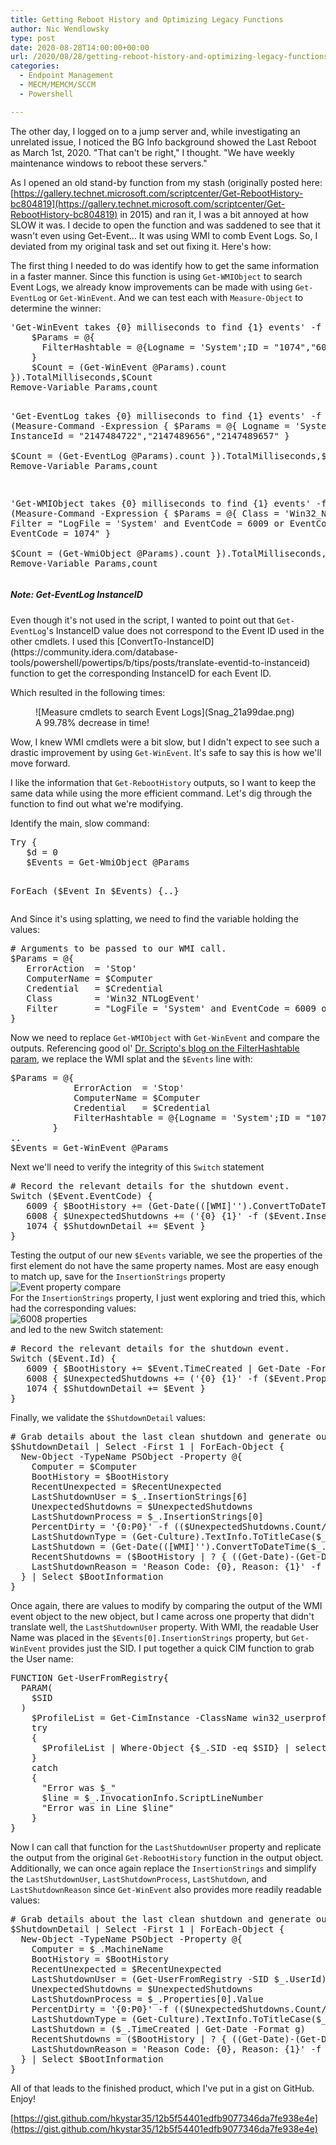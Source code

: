 ```yaml
---
title: Getting Reboot History and Optimizing Legacy Functions
author: Nic Wendlowsky
type: post
date: 2020-08-28T14:00:00+00:00
url: /2020/08/28/getting-reboot-history-and-optimizing-legacy-functions/
categories:
  - Endpoint Management
  - MECM/MEMCM/SCCM
  - Powershell

---
```

The other day, I logged on to a jump server and, while investigating an unrelated issue, I noticed the BG Info background showed the Last Reboot as March 1st, 2020. "That can't be right," I thought. "We have weekly maintenance windows to reboot these servers."

As I opened an old stand-by function from my stash (originally posted here: [https://gallery.technet.microsoft.com/scriptcenter/Get-RebootHistory-bc804819](https://gallery.technet.microsoft.com/scriptcenter/Get-RebootHistory-bc804819) in 2015) and ran it, I was a bit annoyed at how SLOW it was. I decide to open the function and was saddened to see that it wasn't even using Get-Event... It was using WMI to comb Event Logs. So, I deviated from my original task and set out fixing it. Here's how:

The first thing I needed to do was identify how to get the same information in a faster manner. Since this function is using `Get-WMIObject` to search Event Logs, we already know improvements can be made with using `Get-EventLog` or `Get-WinEvent`. And we can test each with `Measure-Object` to determine the winner:

<div class="wp-block-codemirror-blocks-code-block code-block">
  <pre class="CodeMirror" data-setting="{&quot;mode&quot;:&quot;powershell&quot;,&quot;mime&quot;:&quot;application/x-powershell&quot;,&quot;theme&quot;:&quot;cobalt&quot;,&quot;lineNumbers&quot;:true,&quot;styleActiveLine&quot;:false,&quot;lineWrapping&quot;:false,&quot;readOnly&quot;:false,&quot;showPanel&quot;:false,&quot;languageLabel&quot;:&quot;no&quot;,&quot;language&quot;:&quot;PowerShell&quot;,&quot;modeName&quot;:&quot;powershell&quot;}">'Get-WinEvent takes {0} milliseconds to find {1} events' -f (Measure-Command -Expression {
    $Params = @{ 
      FilterHashtable = @{Logname = 'System';ID = "1074","6008","6009"}
    }   
    $Count = (Get-WinEvent @Params).count
}).TotalMilliseconds,$Count
Remove-Variable Params,count

'Get-EventLog takes {0} milliseconds to find {1} events' -f (Measure-Command -Expression {
    $Params = @{ 
      Logname = 'System'
      InstanceId = "2147484722","2147489656","2147489657"
    }   
    $Count = (Get-EventLog @Params).count
}).TotalMilliseconds,$Count
Remove-Variable Params,count

'Get-WMIObject takes {0} milliseconds to find {1} events' -f (Measure-Command -Expression {
    $Params = @{ 
      Class  = 'Win32_NTLogEvent' 
      Filter  = "LogFile = 'System' and EventCode = 6009 or EventCode = 6008 or EventCode = 1074" 
    }    
    $Count = (Get-WmiObject @Params).count
}).TotalMilliseconds,$Count
Remove-Variable Params,count</pre>
</div>

<div class="wp-block-uagb-inline-notice uagb-inline_notice__outer-wrap uagb-inline_notice__align-left uagb-block-1f687e7f">
  <h5 class="uagb-notice-title">
    Note: Get-EventLog InstanceID
  </h5>
  
  <div class="uagb-notice-text">
    <p>
      Even though it's not used in the script, I wanted to point out that <code>Get-EventLog</code>'s InstanceID value does not correspond to the Event ID used in the other cmdlets. I used this [ConvertTo-InstanceID](https://community.idera.com/database-tools/powershell/powertips/b/tips/posts/translate-eventid-to-instanceid) function to get the corresponding InstanceID for each Event ID.
    </p>
  </div>
</div>

Which resulted in the following times:

<div class="wp-block-image">
  <figure class="alignleft size-full is-resized">![Measure cmdlets to search Event Logs](Snag_21a99dae.png)<figcaption>A 99.78% decrease in time!</figcaption></figure>
</div>

Wow, I knew WMI cmdlets were a bit slow, but I didn't expect to see such a drastic improvement by using `Get-WinEvent`. It's safe to say this is how we'll move forward. 

I like the information that `Get-RebootHistory` outputs, so I want to keep the same data while using the more efficient command. Let's dig through the function to find out what we're modifying.

Identify the main, slow command:

<div class="wp-block-codemirror-blocks-code-block code-block">
  <pre class="CodeMirror" data-setting="{&quot;mode&quot;:&quot;powershell&quot;,&quot;mime&quot;:&quot;application/x-powershell&quot;,&quot;theme&quot;:&quot;tomorrow-night-bright&quot;,&quot;lineNumbers&quot;:false,&quot;styleActiveLine&quot;:true,&quot;lineWrapping&quot;:false,&quot;readOnly&quot;:false,&quot;showPanel&quot;:false,&quot;fileName&quot;:&quot;shell.ps1&quot;,&quot;language&quot;:&quot;PowerShell&quot;,&quot;modeName&quot;:&quot;powershell&quot;}">Try {  
   $d = 0 
   $Events = Get-WmiObject @Params 
   
   ForEach ($Event In $Events) {..}</pre>
</div>

And Since it's using splatting, we need to find the variable holding the values:

<div class="wp-block-codemirror-blocks-code-block code-block">
  <pre class="CodeMirror" data-setting="{&quot;mode&quot;:&quot;powershell&quot;,&quot;mime&quot;:&quot;application/x-powershell&quot;,&quot;theme&quot;:&quot;tomorrow-night-bright&quot;,&quot;lineNumbers&quot;:false,&quot;styleActiveLine&quot;:false,&quot;lineWrapping&quot;:false,&quot;readOnly&quot;:false,&quot;showPanel&quot;:false,&quot;fileName&quot;:&quot;shell.ps1&quot;,&quot;language&quot;:&quot;PowerShell&quot;,&quot;modeName&quot;:&quot;powershell&quot;}"># Arguments to be passed to our WMI call.  
$Params = @{ 
   ErrorAction  = 'Stop' 
   ComputerName = $Computer 
   Credential   = $Credential 
   Class        = 'Win32_NTLogEvent' 
   Filter       = "LogFile = 'System' and EventCode = 6009 or EventCode = 6008 or EventCode = 1074" 
} </pre>
</div>

Now we need to replace `Get-WMIObject` with `Get-WinEvent` and compare the outputs. Referencing good ol' [Dr. Scripto's blog on the FilterHashtable param](https://devblogs.microsoft.com/scripting/use-filterhashtable-to-filter-event-log-with-powershell/), we replace the WMI splat and the `$Events` line with:

<div class="wp-block-codemirror-blocks-code-block code-block">
  <pre class="CodeMirror" data-setting="{&quot;mode&quot;:&quot;powershell&quot;,&quot;mime&quot;:&quot;application/x-powershell&quot;,&quot;theme&quot;:&quot;tomorrow-night-bright&quot;,&quot;lineNumbers&quot;:false,&quot;styleActiveLine&quot;:true,&quot;lineWrapping&quot;:false,&quot;readOnly&quot;:false,&quot;showPanel&quot;:false,&quot;fileName&quot;:&quot;shell.ps1&quot;,&quot;language&quot;:&quot;PowerShell&quot;,&quot;modeName&quot;:&quot;powershell&quot;}">$Params = @{ 
            ErrorAction  = 'Stop' 
            ComputerName = $Computer 
            Credential   = $Credential 
            FilterHashtable = @{Logname = 'System';ID = "1074","6008","6009"}
        }
..
$Events = Get-WinEvent @Params</pre>
</div>

Next we'll need to verify the integrity of this `Switch` statement

<div class="wp-block-codemirror-blocks-code-block code-block">
  <pre class="CodeMirror" data-setting="{&quot;mode&quot;:&quot;powershell&quot;,&quot;mime&quot;:&quot;application/x-powershell&quot;,&quot;theme&quot;:&quot;tomorrow-night-bright&quot;,&quot;lineNumbers&quot;:false,&quot;styleActiveLine&quot;:false,&quot;lineWrapping&quot;:false,&quot;readOnly&quot;:false,&quot;showPanel&quot;:false,&quot;fileName&quot;:&quot;shell.ps1&quot;,&quot;language&quot;:&quot;PowerShell&quot;,&quot;modeName&quot;:&quot;powershell&quot;}"># Record the relevant details for the shutdown event. 
Switch ($Event.EventCode) {
   6009 { $BootHistory += (Get-Date(([WMI]'').ConvertToDateTime($Event.TimeGenerated)) -Format g)}
   6008 { $UnexpectedShutdowns += ('{0} {1}' -f ($Event.InsertionStrings[1], $Event.InsertionStrings[0]))}
   1074 { $ShutdownDetail += $Event }
}</pre>
</div>

Testing the output of our new `$Events` variable, we see the properties of the first element do not have the same property names. Most are easy enough to match up, save for the `InsertionStrings` property  
![Event property compare](Snag_2180a815.png)  
For the `InsertionStrings` property, I just went exploring and tried this, which had the corresponding values:  
![6008 properties](Snag_2184b929.png)  
and led to the new Switch statement:

<div class="wp-block-codemirror-blocks-code-block code-block">
  <pre class="CodeMirror" data-setting="{&quot;mode&quot;:&quot;powershell&quot;,&quot;mime&quot;:&quot;application/x-powershell&quot;,&quot;theme&quot;:&quot;tomorrow-night-bright&quot;,&quot;lineNumbers&quot;:true,&quot;styleActiveLine&quot;:true,&quot;lineWrapping&quot;:true,&quot;readOnly&quot;:false,&quot;showPanel&quot;:false,&quot;fileName&quot;:&quot;shell.ps1&quot;,&quot;language&quot;:&quot;PowerShell&quot;,&quot;modeName&quot;:&quot;powershell&quot;}"># Record the relevant details for the shutdown event. 
Switch ($Event.Id) {  
   6009 { $BootHistory += $Event.TimeCreated | Get-Date -Format g } 
   6008 { $UnexpectedShutdowns += ('{0} {1}' -f ($Event.Properties[1].Value, $Event.Properties[0].Value)) } 
   1074 { $ShutdownDetail += $Event } 
} </pre>
</div>

Finally, we validate the `$ShutdownDetail` values:

<div class="wp-block-codemirror-blocks-code-block code-block">
  <pre class="CodeMirror" data-setting="{&quot;mode&quot;:&quot;powershell&quot;,&quot;mime&quot;:&quot;application/x-powershell&quot;,&quot;theme&quot;:&quot;tomorrow-night-bright&quot;,&quot;lineNumbers&quot;:false,&quot;styleActiveLine&quot;:true,&quot;lineWrapping&quot;:false,&quot;readOnly&quot;:false,&quot;showPanel&quot;:false,&quot;fileName&quot;:&quot;shell.ps1&quot;,&quot;language&quot;:&quot;PowerShell&quot;,&quot;modeName&quot;:&quot;powershell&quot;}"># Grab details about the last clean shutdown and generate our return object. 
$ShutdownDetail | Select -First 1 | ForEach-Object {  
  New-Object -TypeName PSObject -Property @{ 
    Computer = $Computer 
    BootHistory = $BootHistory  
    RecentUnexpected = $RecentUnexpected 
    LastShutdownUser = $_.InsertionStrings[6] 
    UnexpectedShutdowns = $UnexpectedShutdowns 
    LastShutdownProcess = $_.InsertionStrings[0] 
    PercentDirty = '{0:P0}' -f (($UnexpectedShutdowns.Count/$BootHistory.Count)) 
    LastShutdownType = (Get-Culture).TextInfo.ToTitleCase($_.InsertionStrings[4]) 
    LastShutdown = (Get-Date(([WMI]'').ConvertToDateTime($_.TimeGenerated)) -Format g) 
    RecentShutdowns = ($BootHistory | ? { ((Get-Date)-(Get-Date $_)).TotalDays -le 30 }).Count 
    LastShutdownReason = 'Reason Code: {0}, Reason: {1}' -f ($_.InsertionStrings[3], $_.InsertionStrings[2]) 
  } | Select $BootInformation     
}   </pre>
</div>

Once again, there are values to modify by comparing the output of the WMI event object to the new object, but I came across one property that didn't translate well, the `LastShutdownUser` property. With WMI, the readable User Name was placed in the `$Events[0].InsertionStrings` property, but `Get-WinEvent` provides just the SID. I put together a quick CIM function to grab the User name:

<div class="wp-block-codemirror-blocks-code-block code-block">
  <pre class="CodeMirror" data-setting="{&quot;mode&quot;:&quot;powershell&quot;,&quot;mime&quot;:&quot;application/x-powershell&quot;,&quot;theme&quot;:&quot;tomorrow-night-bright&quot;,&quot;lineNumbers&quot;:true,&quot;styleActiveLine&quot;:true,&quot;lineWrapping&quot;:true,&quot;readOnly&quot;:false,&quot;fileName&quot;:&quot;Get-UserFromRegistry.ps1&quot;,&quot;language&quot;:&quot;PowerShell&quot;,&quot;modeName&quot;:&quot;powershell&quot;}">FUNCTION Get-UserFromRegistry{
  PARAM(
    $SID
  )
    $ProfileList = Get-CimInstance -ClassName win32_userprofile | Select-Object @{L="User";E={($_.localpath -split '\\')[-1]}},*
    try
    {
      $ProfileList | Where-Object {$_.SID -eq $SID} | select User,SID,LocalPath
    }
    catch
    {
      "Error was $_"
      $line = $_.InvocationInfo.ScriptLineNumber
      "Error was in Line $line"
    }
}</pre>
</div>

Now I can call that function for the `LastShutdownUser` property and replicate the output from the original `Get-RebootHistory` function in the output object.  
Additionally, we can once again replace the `InsertionStrings` and simplify the `LastShutdownUser`, `LastShutdownProcess`, `LastShutdown`, and `LastShutdownReason` since `Get-WinEvent` also provides more readily readable values:

<div class="wp-block-codemirror-blocks-code-block code-block">
  <pre class="CodeMirror" data-setting="{&quot;mode&quot;:&quot;powershell&quot;,&quot;mime&quot;:&quot;application/x-powershell&quot;,&quot;theme&quot;:&quot;tomorrow-night-bright&quot;,&quot;lineNumbers&quot;:false,&quot;styleActiveLine&quot;:true,&quot;lineWrapping&quot;:false,&quot;readOnly&quot;:false,&quot;showPanel&quot;:false,&quot;fileName&quot;:&quot;shell.ps1&quot;,&quot;language&quot;:&quot;PowerShell&quot;,&quot;modeName&quot;:&quot;powershell&quot;}"># Grab details about the last clean shutdown and generate our return object. 
$ShutdownDetail | Select -First 1 | ForEach-Object {  
  New-Object -TypeName PSObject -Property @{
    Computer = $_.MachineName 
    BootHistory = $BootHistory  
    RecentUnexpected = $RecentUnexpected 
    LastShutdownUser = (Get-UserFromRegistry -SID $_.UserId).User
    UnexpectedShutdowns = $UnexpectedShutdowns 
    LastShutdownProcess = $_.Properties[0].Value
    PercentDirty = '{0:P0}' -f (($UnexpectedShutdowns.Count/$BootHistory.Count)) 
    LastShutdownType = (Get-Culture).TextInfo.ToTitleCase($_.Properties[4].Value)
    LastShutdown = ($_.TimeCreated | Get-Date -Format g)
    RecentShutdowns = ($BootHistory | ? { ((Get-Date)-(Get-Date $_)).TotalDays -le 30 }).Count 
    LastShutdownReason = 'Reason Code: {0}, Reason: {1}' -f ($_.Properties[3].Value, $_.Properties[2].Value) 
  } | Select $BootInformation     
}</pre>
</div>

All of that leads to the finished product, which I've put in a gist on GitHub.  
Enjoy!

[https://gist.github.com/hkystar35/12b5f54401edfb9077346da7fe938e4e](https://gist.github.com/hkystar35/12b5f54401edfb9077346da7fe938e4e)

